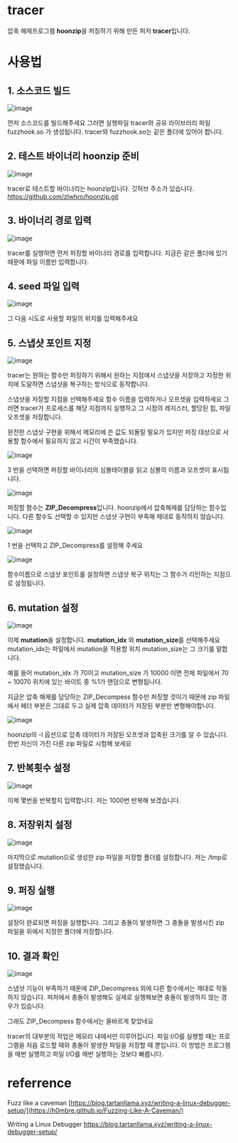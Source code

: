 # tracer
압축 해제프로그램 **hoonzip**을 퍼징하기 위해 만든 퍼저 **tracer**입니다.

# 사용법
## 1. 소스코드 빌드
![image](https://github.com/zlwhro/tracer/assets/113174616/3fc33aba-930e-4049-82ba-3b03c81eeab1)

먼저 소스코드를 빌드해주세요 그러면 실행파일 tracer와 공유 라이브러리 파일 fuzzhook.so 가 생성됩니다. tracer와 fuzzhook.so는 같은 폴더에 있어야 합니다.

## 2. 테스트 바이너리 hoonzip 준비
![image](https://github.com/zlwhro/tracer/assets/113174616/6b234ecf-c172-499c-98f9-e2b55644bd16)

tracer로 테스트할 바이너리는 hoonzip입니다. 깃허브 주소가 있습니다.
https://github.com/zlwhro/hoonzip.git

## 3. 바이너리 경로 입력
![image](https://github.com/zlwhro/tracer/assets/113174616/9fbad3ae-cde2-4ad5-bb9a-267a5258df31)

tracer를 실행하면 먼저 퍼징할 바이너리 경로를 입력합니다. 지금은 같은 폴더에 있기 때문에 파일 이름만 입력합니다.

## 4. seed 파일 입력
![image](https://github.com/zlwhro/tracer/assets/113174616/cdde289e-dd88-454d-b026-31d9842e9c1d)

그 다음 시도로 사용할 파일의 위치를 입력해주세요

## 5. 스냅샷 포인트 지정
![image](https://github.com/zlwhro/tracer/assets/113174616/e0861022-7c62-4b8c-b1a1-958f10fd2d92)

tracer는 원하는 함수만 퍼징하기 위해서 원하는 지점에서 스냅샷을 저장하고 지정한 위치에 도달하면 스냅샷을 복구하는 방식으로 동작합니다.

스냅샷을 저장할 지점을 선택해주세요 함수 이름을 입력하거나 오프셋을 입력하세요 그러면 tracer가 프로세스를 해당 지점까지 실행하고 그 시점의 레지스터, 할당된 힙, 파일 오프셋을 저장합니다.

완전한 스냅샷 구현을 위해서 메모리에 쓴 값도 되돌릴 필요가 있지만 퍼징 대상으로 사용할 함수에서 필요하지 않고 시간이 부족했습니다.

![image](https://github.com/zlwhro/tracer/assets/113174616/b995cfff-d8a5-4d6f-bc68-617221ef1719)

3 번을 선택하면 퍼징할 바이너리의 심볼테이블을 읽고 심볼의 이름과 오프셋이 표시됩니다.

![image](https://github.com/zlwhro/tracer/assets/113174616/3f65c220-8b46-4042-a96b-4acd5ccf0b70)

퍼징할 함수는 **ZIP_Decompress**입니다. hoonzip에서 압축해제를 담당하는 함수입니다. 다른 함수도 선택할 수 있지만 스냅샷 구현이 부족해 제대로 동작하지 않습니다.

![image](https://github.com/zlwhro/tracer/assets/113174616/2717bf04-e9e3-4dc2-826a-dae970adce14)

1 번을 선택하고 ZIP_Decompress를 설정해 주세요

![image](https://github.com/zlwhro/tracer/assets/113174616/13aa3d50-5db3-4e4d-90fc-a06485c9207d)

함수이름으로 스냅샷 포인트를 설정하면 스냅샷 복구 위치는 그 함수가 리턴하는 지점으로 설정됩니다.

## 6. mutation 설정
![image](https://github.com/zlwhro/tracer/assets/113174616/216345a0-c9c1-4606-a12a-ed099244399e)

이제 **mutation**을 설정합니다. **mutation_idx** 와 **mutation_size**를 선택해주세요 mutation_idx는 파일에서 mutation을 적용할 위치 mutation_size는 그 크기를 말합니다.

예를 들어 mutation_idx 가 70이고 mutation_size 가 10000 이면 전체 파일에서 70 ~ 10070 위치에 있는 바이트 중 %1가 랜덤으로 변형됩니다.

지금은 압축 해제를 담당하는 ZIP_Decompess 함수만 퍼징할 것이기 때문에 zip 파일에서 헤더 부분은 그대로 두고 실제 압축 데이터가 저장된 부분만 변형해야합니다.

![image](https://github.com/zlwhro/tracer/assets/113174616/95cf8003-b672-47f8-906d-51593e2b7c36)

hoonzip의 -l 옵션으로 압축 데이터가 저장된 오프셋과 압축된 크기를 알 수 있습니다. 한번 자신이 가진 다른 zip 파일로 시험해 보세요

## 7. 반복횟수 설정
![image](https://github.com/zlwhro/tracer/assets/113174616/57ff9733-be5c-4b2c-815f-e2ef4173cd9c)

이제 몇번을 반복할지 입력합니다. 저는 1000번 반복해 보겠습니다.

## 8. 저장위치 설정
![image](https://github.com/zlwhro/tracer/assets/113174616/f7b2c40e-2980-4f91-af46-e34ca8507055)

마지막으로 mutation으로 생성한 zip 파일을 저장할 폴더를 설정합니다. 저는 /tmp로 설정했습니다.
## 9. 퍼징 실행
![image](https://github.com/zlwhro/tracer/assets/113174616/6fb37ea8-09c9-4a64-8b88-7127e06d776a)

설정이 완료되면 퍼징을 실행합니다. 그리고 충돌이 발생하면 그 충돌을 발생시킨 zip 파일을 위에서 지정한 폴더에 저장합니다.

## 10. 결과 확인
![image](https://github.com/zlwhro/tracer/assets/113174616/0ed43825-d960-4ec4-8098-e5a0b7c221c5)

스냅샷 기능이 부족하기 때문에 ZIP_Decompress 외에 다른 함수에서는 제대로 작동하지 않습니다. 퍼저에서 충돌이 발생해도 실제로 실행해보면 충돌이 발생하지 않는 경우가 있습니다.

그래도 ZIP_Decompess 함수에서는 올바르게 찾았네요

tracer의 대부분의 작업은 메모리 내에서만 이루어집니다. 파일 I/O를 실행할 때는 프로그램을 처음 로드할 때와 충돌이 발생한 파일을 저장할 때 뿐입니다. 이 방법은 프로그램을 매번 실행하고 파일 I/O를 매번 실행하는 것보다 빠릅니다.

# referrence

Fuzz like a caveman
[https://blog.tartanllama.xyz/writing-a-linux-debugger-setup/](https://h0mbre.github.io/Fuzzing-Like-A-Caveman/)

Writing a Linux Debugger
https://blog.tartanllama.xyz/writing-a-linux-debugger-setup/














